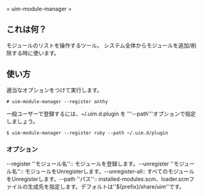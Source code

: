 ﻿= uim-module-manager =

## これは何？ ##

モジュールのリストを操作するツール。 システム全体からモジュールを追加/削除する時に使います。

## 使い方 ##

適当なオプションをつけて実行します。

```
# uim-module-manager --register anthy
```

一般ユーザーで登録するには、~/.uim.d.plugin を '''--path'''オプションで指定しましょう。

```
$ uim-module-manager --register ruby --path ~/.uim.d/plugin
```

### オプション ###

--register ''モジュール名'':: モジュールを登録します。--unregister ''モジュール名'':: モジュールをUnregisterします。--unregister-all:: すべてのモジュールをUnregisterします。--path ''パス'':: installed-modules.scm、loader.scmファイルの生成先を指定します。デフォルトは''${prefix}/share/uim''です。